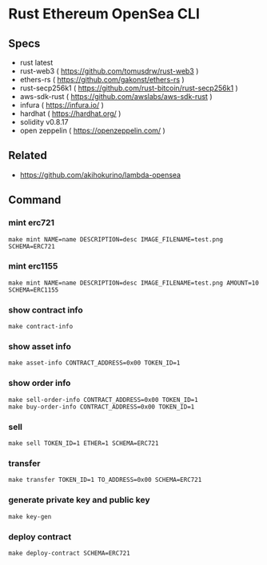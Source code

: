 # Rust Ethereum OpenSea CLI

## Specs

- rust latest
- rust-web3 ( https://github.com/tomusdrw/rust-web3 )
- ethers-rs ( https://github.com/gakonst/ethers-rs )
- rust-secp256k1 ( https://github.com/rust-bitcoin/rust-secp256k1 )
- aws-sdk-rust ( https://github.com/awslabs/aws-sdk-rust )
- infura ( https://infura.io/ )
- hardhat ( https://hardhat.org/ )
- solidity v0.8.17
- open zeppelin ( https://openzeppelin.com/ )

## Related

- https://github.com/akihokurino/lambda-opensea

## Command

### mint erc721

```
make mint NAME=name DESCRIPTION=desc IMAGE_FILENAME=test.png SCHEMA=ERC721
```

### mint erc1155

```
make mint NAME=name DESCRIPTION=desc IMAGE_FILENAME=test.png AMOUNT=10 SCHEMA=ERC1155
```

### show contract info

```
make contract-info
```

### show asset info

```
make asset-info CONTRACT_ADDRESS=0x00 TOKEN_ID=1
```

### show order info

```
make sell-order-info CONTRACT_ADDRESS=0x00 TOKEN_ID=1
make buy-order-info CONTRACT_ADDRESS=0x00 TOKEN_ID=1
```

### sell

```
make sell TOKEN_ID=1 ETHER=1 SCHEMA=ERC721
```

### transfer

```
make transfer TOKEN_ID=1 TO_ADDRESS=0x00 SCHEMA=ERC721
```

### generate private key and public key

```
make key-gen
```

### deploy contract

```
make deploy-contract SCHEMA=ERC721
```
